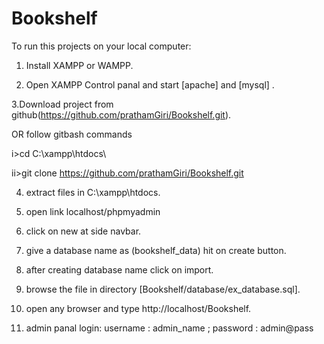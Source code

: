 # Bookshelf

To run this projects on your local computer:
1. Install XAMPP or WAMPP.

2. Open XAMPP Control panal and start [apache] and [mysql] .

3.Download project from github(https://github.com/prathamGiri/Bookshelf.git).

  OR follow gitbash commands

  i>cd C:\\xampp\htdocs\

  ii>git clone https://github.com/prathamGiri/Bookshelf.git
  
4. extract files in C:\xampp\htdocs.

5. open link localhost/phpmyadmin

6. click on new at side navbar.

7. give a database name as (bookshelf_data) hit on create button.

8. after creating database name click on import.

9. browse the file in directory [Bookshelf/database/ex_database.sql].

10. open any browser and type http://localhost/Bookshelf.

11. admin panal login: username : admin_name ; password : admin@pass


